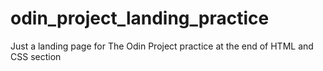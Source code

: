# odin_project_landing_practice
Just a landing page for The Odin Project practice at the end of HTML and CSS section
